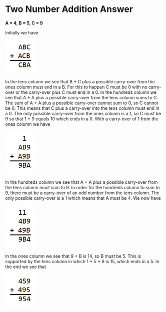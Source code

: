 # Two Number Addition Answer

**A = 4, B = 5, C = 9**

Initially we have 

![Two number addition](pictures/sum2a.png)  

In the tens column we see that B + C plus a possible carry-over from the ones 
column must end in a B. For this to happen C must be 0 with no carry-over or 
the carry-over plus C must end in a 0. In the hundreds column we see that A + A 
plus a possible carry-over from the tens column sums to C. The sum of A + A 
plus a possible carry-over cannot sum to 0, so C cannot be 0. This means that C 
plus a carry-over into the tens column must end in a 0. The only possible 
carry-over from the ones column is a 1, so C must be 9 so that 1 + 9 equals 10 
which ends in a 0. With a carry-over of 1 from the ones column we have 

![Two number addition](pictures/sum2b.png)  

In the hundreds column we see that A + A plus a possible carry-over from the 
tens column must sum to 9. In order for the hundreds column to sum to 9, there 
must be a carry-over of an odd number from the tens column. The only possible 
carry-over is a 1 which means that A must be 4. We now have 

![Two number addition](pictures/sum2c.png)  

In the ones column we see that 9 + B is 14, so B must be 5. This is supported 
by the tens column in which 1 + 5 + 9 is 15, which ends in a 5. In the end we 
see that 

![Two number addition](pictures/sum2d.png)  
